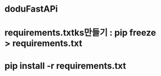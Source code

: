 # doduFastAPi

# requirements.txtks만들기 : pip freeze > requirements.txt
# pip install -r requirements.txt